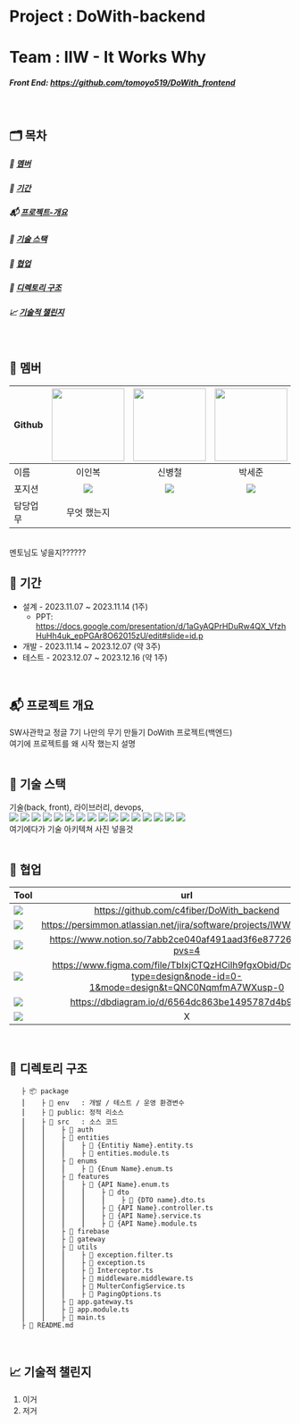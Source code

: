 # Project  : DoWith-backend
# Team     : IIW - It Works Why
##### Front End: https://github.com/tomoyo519/DoWith_frontend
</br>

## 🗂️ 목차
##### :information_desk_person: [멤버](#information_desk_person-멤버)</br>
##### :calendar: [기간](#calendar-기간)</br>
##### :mailbox_with_mail: [프로젝트-개요](#mailbox_with_mail-프로젝트-개요)</br>
##### :wrench: [기술 스택](#wrench-기술-스택)</br>
##### :couplekiss: [협업](#couplekiss-협업)</br>
##### :pushpin: [디렉토리 구조](#pushpin-디렉토리-구조)</br>
##### :chart_with_upwards_trend: [기술적 챌린지](#chart_with_upwards_trend-기술적-챌린지)</br>
</br>

## :information_desk_person: ‍멤버
|Github|[<img src="https://avatars.githubusercontent.com/nashs789" width="130px;" style="max-width: 100%;">](https://github.com/nashs789)|[<img src="https://avatars.githubusercontent.com/c4fiber" width="130px;" style="max-width: 100%;">](https://github.com/c4fiber)|[<img src="https://avatars.githubusercontent.com/coding-jjun" width="130px;" style="max-width: 100%;">](https://github.com/coding-jjun)|[<img src="https://avatars.githubusercontent.com/cece-09" width="130px;" style="max-width: 100%;">](https://github.com/cece-09)|[<img src="https://avatars.githubusercontent.com/tomoyo519" width="130px;" style="max-width: 100%;">](https://github.com/tomoyo519)|
|---|:---:|:---:|:---:|:---:|:---:|
|이름|이인복|신병철|박세준|이소정|정다희|
|포지션|<img src="https://img.shields.io/badge/Back End-498EAF?style=for-the-badge&logo=&logoColor=white"/>|<img src="https://img.shields.io/badge/Full Stack-E4DACE?style=for-the-badge&logo=&logoColor=white"/>|<img src="https://img.shields.io/badge/Full Stack-E4DACE?style=for-the-badge&logo=&logoColor=white"/>|<img src="https://img.shields.io/badge/Full Stack-E4DACE?style=for-the-badge&logo=&logoColor=white"/>|<img src="https://img.shields.io/badge/Front End-E5BB4B?style=for-the-badge&logo=&logoColor=white"/>|
|담당업무|무엇 했는지|||||
</br>
멘토님도 넣을지??????
</br>

## :calendar: 기간
- 설계 - 2023.11.07 ~ 2023.11.14 (1주)
    - PPT: https://docs.google.com/presentation/d/1aGyAQPrHDuRw4QX_VfzhHuHh4uk_epPGAr8O62015zU/edit#slide=id.p  
- 개발 - 2023.11.14 ~ 2023.12.07 (약 3주)
- 테스트 - 2023.12.07 ~ 2023.12.16 (약 1주)
</br>

## :mailbox_with_mail: 프로젝트 개요
SW사관학교 정글 7기 나만의 무기 만들기 DoWith 프로젝트(백엔드) </br>
여기에 프로젝트를 왜 시작 했는지 설명
</br></br>

## :wrench: 기술 스택
기술(back, front), 라이브러리, devops,</br>
<span><img src="https://img.shields.io/badge/node.js-339933?style=for-the-badge&logo=Node.js&logoColor=white"/></span>
<span><img src="https://img.shields.io/badge/TypeScript-3178C6?style=for-the-badge&logo=tsnode&logoColor=white"/></span>
<span><img src ="https://img.shields.io/badge/JavaScript-F7DF1E?style=for-the-badge&logo=javascript&logoColor=white"/></span>
<span><img src="https://img.shields.io/badge/JWT-000000?style=for-the-badge&logo=jsonwebtokens&logoColor=white"/></span>
<span><img src ="https://img.shields.io/badge/PostgreSQL-4169E1?style=for-the-badge&logo=postgresql&logoColor=white"/></span>
<span><img src ="https://img.shields.io/badge/express-000000?style=for-the-badge&logo=express&logoColor=white"/></span>
<span><img src ="https://img.shields.io/badge/sharp-99CC00?style=for-the-badge&logo=sharp&logoColor=white"/></span>
<span><img src ="https://img.shields.io/badge/amazonec2-FF9900?style=for-the-badge&logo=amazonec2&logoColor=white"/></span>
<span><img src ="https://img.shields.io/badge/docker-2496ED?style=for-the-badge&logo=docker&logoColor=white"/></span>
<span><img src ="https://img.shields.io/badge/typeform-262627?style=for-the-badge&logo=typeform&logoColor=white"/></span>
<span><img src ="https://img.shields.io/badge/nestjs-E0234E?style=for-the-badge&logo=nestjs&logoColor=white"/></span>
<span><img src ="https://img.shields.io/badge/flutter-02569B?style=for-the-badge&logo=flutter&logoColor=white"/></span>
<span><img src ="https://img.shields.io/badge/three.js-000000?style=for-the-badge&logo=threedotjs&logoColor=white"/></span>
<span><img src ="https://img.shields.io/badge/socket.io-010101?style=for-the-badge&logo=socketdotio&logoColor=white"/></span>
<span><img src ="https://img.shields.io/badge/kakao-FFCD00?style=for-the-badge&logo=kakao&logoColor=white"/></span>
<span><img src ="https://img.shields.io/badge/npm-CB3837?style=for-the-badge&logo=npm&logoColor=white"/></span>
</br>여기에다가 기술 아키텍쳐 사진 넣을것</br></br>

## :couplekiss: 협업
|Tool|url|
|---|:---:|
|<span><img src ="https://img.shields.io/badge/github-181717?style=for-the-badge&logo=github&logoColor=white"/></span>|https://github.com/c4fiber/DoWith_backend|
|<span><img src ="https://img.shields.io/badge/jira-0052CC?style=for-the-badge&logo=jira&logoColor=white"/></span>|https://persimmon.atlassian.net/jira/software/projects/IWW/boards/1|
|<span><img src ="https://img.shields.io/badge/notion-000000?style=for-the-badge&logo=notion&logoColor=white"/></span>|https://www.notion.so/7abb2ce040af491aad3f6e877268be5b?pvs=4|
|<span><img src ="https://img.shields.io/badge/figma-F24E1E?style=for-the-badge&logo=figma&logoColor=white"/></span>|https://www.figma.com/file/TbIxjCTQzHCiIh9fgxObid/Do-With?type=design&node-id=0-1&mode=design&t=QNC0NqmfmA7WXusp-0|
|<span><img src ="https://img.shields.io/badge/dbdiagram-004088?style=for-the-badge&logo=diagramsdotnet&logoColor=white"/></span>|https://dbdiagram.io/d/6564dc863be1495787d4b92e|
|<span><img src ="https://img.shields.io/badge/slack-4A154B?style=for-the-badge&logo=slack&logoColor=white"/></span>|X|
</br>

## :pushpin: 디렉토리 구조

       ├ 📦 package
       ⎮    ├ 📁 env   : 개발 / 테스트 / 운영 환경변수
       ⎮    ├ 📁 public: 정적 리소스
       ⎮    ├ 📁 src   : 소스 코드
       ⎮    ⎮    ├ 📁 auth
       ⎮    ⎮    ├ 📁 entities
       ⎮    ⎮    ⎮    ├ 📄 {Entitiy Name}.entity.ts
       ⎮    ⎮    ⎮    ├ 📄 entities.module.ts
       ⎮    ⎮    ├ 📁 enums
       ⎮    ⎮    ⎮    ├ 📄 {Enum Name}.enum.ts
       ⎮    ⎮    ├ 📁 features
       ⎮    ⎮    ⎮    ├ 📁 {API Name}.enum.ts
       ⎮    ⎮    ⎮    ⎮    ├ 📁 dto
       ⎮    ⎮    ⎮    ⎮    ⎮    ├ 📄 {DTO name}.dto.ts
       ⎮    ⎮    ⎮    ⎮    ├ 📄 {API Name}.controller.ts
       ⎮    ⎮    ⎮    ⎮    ├ 📄 {API Name}.service.ts
       ⎮    ⎮    ⎮    ⎮    ├ 📄 {API Name}.module.ts
       ⎮    ⎮    ├ 📁 firebase
       ⎮    ⎮    ├ 📁 gateway
       ⎮    ⎮    ├ 📁 utils
       ⎮    ⎮    ⎮    ├ 📄 exception.filter.ts
       ⎮    ⎮    ⎮    ├ 📄 exception.ts
       ⎮    ⎮    ⎮    ├ 📄 Interceptor.ts
       ⎮    ⎮    ⎮    ├ 📄 middleware.middleware.ts
       ⎮    ⎮    ⎮    ├ 📄 MulterConfigService.ts
       ⎮    ⎮    ⎮    ├ 📄 PagingOptions.ts
       ⎮    ⎮    ├ 📄 app.gateway.ts
       ⎮    ⎮    ├ 📄 app.module.ts
       ⎮    ⎮    ├ 📄 main.ts
       ├ 📝 README.md

</br>

## :chart_with_upwards_trend: 기술적 챌린지
1. 이거
2. 저거
